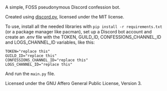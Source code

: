 A simple, FOSS pseudonymous Discord confession bot.

Created using [discord.py](https://github.com/Rapptz/discord.py), licensed under the MIT license.

To use, install all the needed libraries with `pip install -r requirements.txt` (or a package manager like pacman), set up a Discord bot account and create an .env file with the TOKEN, GUILD\_ID, CONFESSIONS\_CHANNEL\_ID and LOGS\_CHANNEL\_ID variables, like this:

```
TOKEN="replace this"
GUILD_ID="replace this"
CONFESSIONS_CHANNEL_ID="replace this"
LOGS_CHANNEL_ID="replace this"
```

And run the `main.py` file.

Licensed under the GNU Affero General Public License, Version 3.
